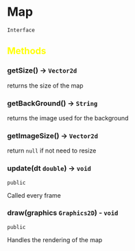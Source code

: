 # Map
`Interface`

## <span style="color:yellow;">Methods</span>

### getSize() -> `Vector2d`
returns the size of the map

### getBackGround() -> `String`
returns the image used for the background

### getImageSize() -> `Vector2d`
return `null` if not need to resize



### update(dt `double`) -> `void`
`public`

Called every frame

### draw(graphics `Graphics2D`) - `void`
`public`

Handles the rendering of the map

